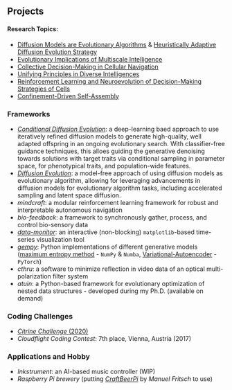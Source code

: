 ## Projects
#### Research Topics:
- [Diffusion Models are Evolutionary Algorithms](https://openreview.net/forum?id=xVefsBbG2O) & [Heuristically Adaptive Diffusion Evolution Strategy](https://arxiv.org/abs/2411.13420)
- [Evolutionary Implications of Multiscale Intelligence](https://www.mdpi.com/1099-4300/26/7/532)
- [Collective Decision-Making in Cellular Navigation](https://doi.org/10.48550/arXiv.2407.09438)
- [Unifying Principles in Diverse Intelligences](https://doi.org/10.3389%2Ffnsys.2022.768201)
- [Reinforcement Learning and Neuroevolution of Decision-Making Strategies of Cells](https://www.pnas.org/content/118/19/e2019683118)
- [Confinement-Driven Self-Assembly](https://repositum.tuwien.at/handle/20.500.12708/16374)

### Frameworks
- <a class="" target='blank' href="https://github.com/bhartl/CondEvo/">*Conditional Diffusion Evolution*</a>: a deep-learning baed approach to use iteratively refined diffusion models to generate high-quality, well adapted offspring in an ongoing evolutionary search​. With classifier-free guidance techniques, this alloes guiding the generative denoising towards solutions with target traits​ via conditional sampling in parameter space, for phenotypical traits, and population-wide features.
- <a class="" target='blank' href="https://github.com/Zhangyanbo/diffusion-evolution">*Diffusion Evolution*</a>: a model-free approach of using diffusion models as evolutionary algorithm, allowing for leveraging advancements in diffusion models for evolutionary algorithm tasks, including accelerated sampling and latent space diffusion.
- *mindcraft*: a modular reinforcement learning framework for robust and interpretable autonomous navigation
- *bio-feedback*: a framework to synchronously gather, process, and control bio-sensory data
- <a class="" target='blank' href="https://github.com/bhartl/data-monitor">*data-monitor*</a>: an interactive (non-blocking) `matplotlib`-based time-series visualization tool
- <a class="" target='blank' href="https://github.com/bhartl/generative-models">*gempy*</a>: 
Python implementations of different generative models (<a calss="" target='blank' href="https://de.wikipedia.org/wiki/Maximum-Entropie-Methode">maximum entropy method</a> - `NumPy` & `Numba`,  <a calss="" target='blank' href="https://en.wikipedia.org/wiki/Variational_autoencoder">Variational-Autoencoder</a> - `PyTorch`)
- *cthru*: a software to minimize reflection in video data of an optical multi-polarization filter system
- *atuin*: a Python-based framework for evolutionary optimization of nested data structures - developed during my Ph.D. (available on demand)

### Coding Challenges
- <a class="" target='blank' href="https://github.com/bhartl/citrine_challenge">*Citrine Challenge* (2020)</a>
- *Cloudflight Coding Contest*: 7th place, Vienna, Austria (2017)

### Applications and Hobby
- *Inkstrument*: an AI-based music controller (WIP)
- *Raspberry Pi brewery* (putting [*CraftBeerPi*](http://web.craftbeerpi.com/) by *Manuel Fritsch* to use)
